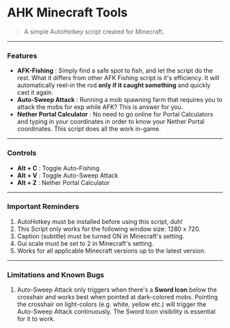 # AHK Minecraft Tools
> A simple AutoHotkey script created for Minecraft.

------------

### Features
- **AFK-Fishing** : Simply find a safe spot to fish, and let the script do the rest. What it differs from other AFK Fishing script is it's efficiency. It will automatically reel-in the rod **only if it caught something** and quickly cast it again.
- **Auto-Sweep Attack** : Running a mob spawning farm that requires you to attack the mobs for exp while AFK? This is answer for you.
- **Nether Portal Calculator** : No need to go online for Portal Calculators and typing in your coordinates in order to know your Nether Portal coordinates. This script does all the work in-game.

------------

### Controls
- **Alt + C** : Toggle Auto-Fishing
- **Alt + V** : Toggle Auto-Sweep Attack
- **Alt + Z** : Nether Portal Calculator

------------

### Important Reminders
1. AutoHotkey must be installed before using this script, duh!
2. This Script only works for the following window size: 1280 x 720.
3. Caption (subtitle) must be turned ON in Minecraft's setting.
4. Gui scale must be set to 2 in Minecraft's setting.
5. Works for all applicable Minecraft versions up to the latest version.

------------

### Limitations and Known Bugs
1. Auto-Sweep Attack only triggers when there's a **Sword Icon** below the crosshair and works best when pointed at dark-colored mobs. Pointing the crosshair on light-colors (e.g. white, yellow etc.) will trigger the Auto-Sweep Attack continuously. The Sword Icon visibility is essential for it to work.
